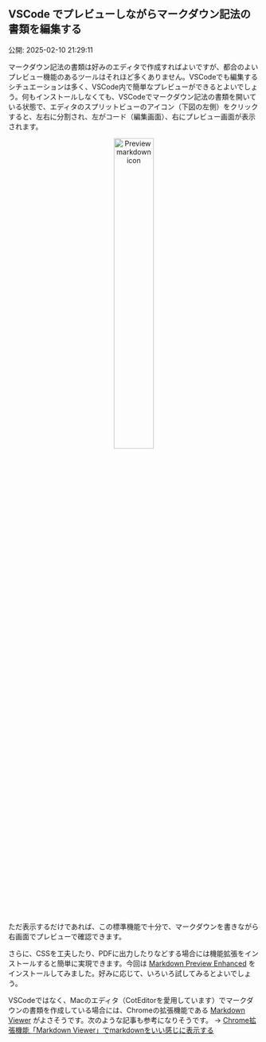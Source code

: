 ## VSCode でプレビューしながらマークダウン記法の書類を編集する

公開: 2025-02-10 21:29:11



マークダウン記法の書類は好みのエディタで作成すればよいですが、都合のよいプレビュー機能のあるツールはそれほど多くありません。VSCodeでも編集するシチュエーションは多く、VSCode内で簡単なプレビューができるとよいでしょう。何もインストールしなくても、VSCodeでマークダウン記法の書類を開いている状態で、エディタのスプリットビューのアイコン（下図の左側）をクリックすると、左右に分割され、左がコード（編集画面）、右にプレビュー画面が表示されます。

<div style="text-align: center;">
  <img src="https://www.gesw.org/img/memo/Preview_Icon.png" alt="Preview markdown icon" width="40%">
</div>


ただ表示するだけであれば、この標準機能で十分で、マークダウンを書きながら右画面でプレビューで確認できます。

さらに、CSSを工夫したり、PDFに出力したりなどする場合には機能拡張をインストールすると簡単に実現できます。今回は [Markdown Preview Enhanced](https://shd101wyy.github.io/markdown-preview-enhanced/#/ja-jp/) をインストールしてみました。好みに応じて、いろいろ試してみるとよいでしょう。

VSCodeではなく、Macのエディタ（CotEditorを愛用しています）でマークダウンの書類を作成している場合には、Chromeの拡張機能である [Markdown Viewer](https://github.com/simov/markdown-viewer) がよさそうです。次のような記事も参考になりそうです。 → [Chrome拡張機能「Markdown Viewer」でmarkdownをいい感じに表示する](https://qiita.com/takachan_coding/items/7a0978a70208e482aae9)
